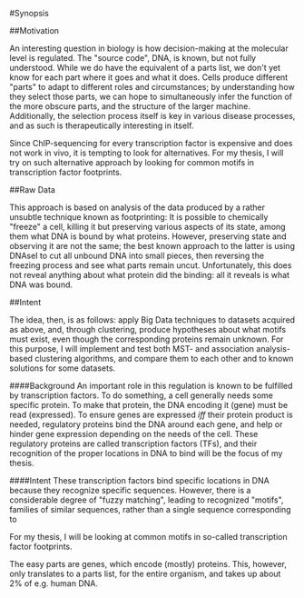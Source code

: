 #Synopsis


##Motivation

An interesting question in biology is how decision-making at the
molecular level is regulated. The "source code", DNA, is known, but not
fully understood. While we do have the equivalent of a parts list, we don't
yet know for each part where it goes and what it does. Cells produce
different "parts" to adapt to different roles and circumstances; by
understanding how they select those parts, we can hope to simultaneously
infer the function of the more obscure parts, and the structure of the
larger machine. Additionally, the selection process itself is key in
various disease processes, and as such is therapeutically interesting in
itself.

Since ChIP-sequencing for every transcription factor is expensive and
does not work in vivo, it is tempting to look for alternatives. For my
thesis, I will try on such alternative approach by looking for common 
motifs in transcription factor footprints.


##Raw Data

This approach is based on analysis of the data produced by a rather
unsubtle technique known as footprinting: It is possible to chemically
"freeze" a cell, killing it but preserving various aspects of its state,
among them what DNA is bound by what proteins. However, preserving state
and observing it are not the same; the best known approach to the latter
is using DNAseI to cut all unbound DNA into small pieces, then reversing
the freezing process and see what parts remain uncut. Unfortunately,
this does not reveal anything about what protein did the binding: all it
reveals is what DNA was bound.


##Intent 

The idea, then, is as follows: apply Big Data techniques to datasets
acquired as above, and, through clustering, produce hypotheses about
what motifs must exist, even though the corresponding proteins remain
unknown. For this purpose, I will implement and test both MST- and
association analysis-based clustering algorithms, and compare them to
each other and to known solutions for some datasets.





####Background
An important role in this regulation is known to be fulfilled by
transcription factors. To do something, a cell generally needs some
specific protein. To make that protein, the DNA encoding it (gene) must 
be read (expressed). To ensure genes are expressed *iff* their protein
product is needed, regulatory proteins bind the DNA around each gene,
and help or hinder gene expression depending on the needs of the cell.
These regulatory proteins are called transcription factors (TFs), and their
recognition of the proper locations in DNA to bind will be the focus of
my thesis.

####Intent
These transcription factors bind specific locations in DNA because they
recognize specific sequences. However, there is a considerable degree of
"fuzzy matching", leading to recognized "motifs", families of similar
sequences, rather than a single sequence corresponding to 

For my thesis, I will be looking at common motifs in so-called
transcription factor footprints. 


The easy parts are genes, which encode (mostly)
proteins. This, however, only translates to a parts list, for the entire
organism, and takes up about 2% of e.g. human DNA.
